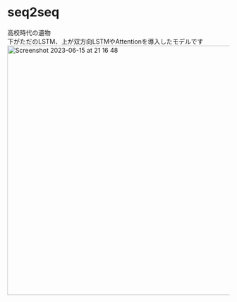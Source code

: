 # seq2seq
高校時代の遺物  
下がただのLSTM、上が双方向LSTMやAttentionを導入したモデルです
<img width="567" alt="Screenshot 2023-06-15 at 21 16 48" src="https://github.com/yama-yeah/seq2seq/assets/82094614/d2865a4d-fa41-4ee0-8993-c7428285a77b">
